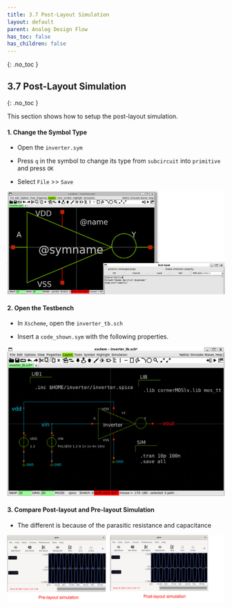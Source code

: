 ```yaml
---
title: 3.7 Post-Layout Simulation
layout: default
parent: Analog Design Flow
has_toc: false
has_children: false
---
```

{: .no_toc }
## 3.7 Post-Layout Simulation

{: .no_toc }

<!-- <details open markdown="block">
  <summary>
    Table of contents
  </summary>
  {: .text-delta }
- TOC
{:toc}
</details> -->

This section shows how to setup the post-layout simulation.

#### 1. Change the Symbol Type

- Open the `inverter.sym`

- Press `q` in the symbol to change its type from `subcircuit` into `primitive` and press `OK`

- Select `File` >> `Save`

![](images/9.1-change_symbol_type.png)

#### 2. Open the Testbench

- In `Xscheme`, open the `inverter_tb.sch`

- Insert a `code_shown.sym` with the following properties.

![](images/9.2-setup_simulation.png)

#### 3. Compare Post-layout and Pre-layout Simulation

- The different is because of the parasitic resistance and capacitance

![](images/9.3-comparison.png)
